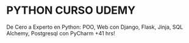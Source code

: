# PYTHON CURSO UDEMY
De Cero a Experto en Python: POO, Web con Django, Flask, Jinja, SQL Alchemy, Postgresql con PyCharm +41 hrs!
